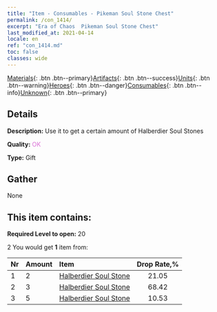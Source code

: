 ```yaml
---
title: "Item - Consumables - Pikeman Soul Stone Chest"
permalink: /con_1414/
excerpt: "Era of Chaos  Pikeman Soul Stone Chest"
last_modified_at: 2021-04-14
locale: en
ref: "con_1414.md"
toc: false
classes: wide
---
```

 [Materials](/Items/){: .btn .btn--primary}[Artifacts](/Items/Artifacts/){: .btn .btn--success}[Units](/Items/Units/){: .btn .btn--warning}[Heroes](/Items/Heroes/){: .btn .btn--danger}[Consumables](/Items/Consumables/){: .btn .btn--info}[Unknown](/Items/Unknown/){: .btn .btn--primary}

## Details
 **Description:** Use it to get a certain amount of Halberdier Soul Stones

 **Quality:** <span style="color: #DA70D6">OK</span>

 **Type:** Gift

## Gather

  None

## This item contains:

 **Required Level to open:** 20

 2 You would get **1** item  from:

  | Nr | Amount |     Item    | Drop Rate,% |
  |:---|:-------|:------------|:---------:|
  | 1 | 2 | [Halberdier Soul Stone](/Items/unt_282/) | 21.05 | 
  | 2 | 3 | [Halberdier Soul Stone](/Items/unt_282/) | 68.42 | 
  | 3 | 5 | [Halberdier Soul Stone](/Items/unt_282/) | 10.53 | 
